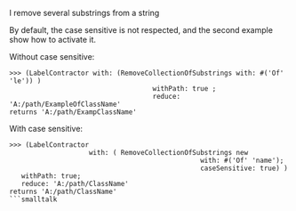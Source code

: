 I remove several substrings from a string

By default, the case sensitive is not respected, and the second example show how to activate it.

Without case sensitive:
```smalltalk
>>> (LabelContractor with: (RemoveCollectionOfSubstrings with: #('Of' 'le')) ) 
									withPath: true ;
									reduce: 'A:/path/ExampleOfClassName'
returns 'A:/path/ExampClassName'		
```

With case sensitive:
```smalltalk
>>> (LabelContractor 
					with: ( RemoveCollectionOfSubstrings new
												with: #('Of' 'name');
												caseSensitive: true) ) 
   withPath: true; 
   reduce: 'A:/path/ClassName'
returns 'A:/path/ClassName'
```smalltalk